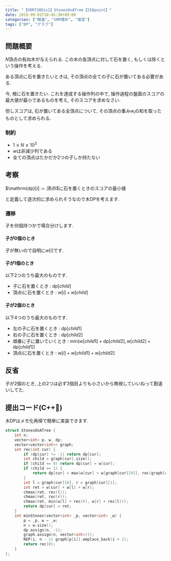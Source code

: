 ```yaml
---
title: "【SRM730Div1】StonesOnATree【250point】"
date: 2019-09-01T10:45:30+09:00
categories: ["精進", "SRM埋め", "復習"]
tags: ["DP", "グラフ"]
---
```


## 問題概要

$N$頂点の有向木が与えられる. この木の各頂点に対して石を置く, もしくは除くという操作を考える.

ある頂点に石を置きたいときは, その頂点の全ての子に石が置いてある必要がある.

今, 根に石を置きたい. これを達成する操作列の中で, 操作過程の盤面のスコアの最大値が最小であるものを考え, そのスコアを求めなさい.

但しスコアは, 石が置いてある全頂点について, その頂点の重み$w_i$の和を取ったものとして求められる.

### 制約

* $1 \leq N \leq 10^3$
* $w$は非減少列である
* 全ての頂点はたかだか2つの子しか持たない

## 考察

$\mathrm{dp}[i] := $頂点$i$に石を置くときのスコアの最小値

と定義して逐次的に求められそうなので木DPを考えます.

### 遷移

子を何個持つかで場合分けします.

#### 子が0個のとき

子が無いので自明に$w[i]$です.

#### 子が1個のとき

以下2つのうち最大のものです.

* 子に石を置くとき : $\mathrm{dp}[child]$
* 頂点$i$に石を置くとき : $w[i] + w[child]$

#### 子が2個のとき

以下4つのうち最大のものです.

* 左の子に石を置くとき : $\mathrm{dp}[child1]$
* 右の子に石を置くとき : $\mathrm{dp}[child2]$
* 順番に子に置いていくとき : $\mathrm{min}(w[child1] + \mathrm{dp}[child2], w[child2] + \mathrm{dp}[child1])$
* 頂点$i$に石を置くとき : $w[i] + w[child1] + w[child2]$

## 反省

子が2個のとき, 上の2つは必ず3個目よりも小さいから無視していいねって勘違いしてた.

## 提出コード(C++:high_brightness:)

木DPはメモ化再帰で簡単に実装できます.

```cpp
struct StonesOnATree {
    int n;
    vector<int> p, w, dp;
    vector<vector<int>> graph;
    int rec(int cur) {
        if (dp[cur] != -1) return dp[cur];
        int child = graph[cur].size();
        if (child == 0) return dp[cur] = w[cur];
        if (child == 1) {
            return dp[cur] = max(w[cur] + w[graph[cur][0]], rec(graph[cur][0]));
        }
        int l = graph[cur][0], r = graph[cur][1];
        int ret = w[cur] + w[l] + w[r];
        chmax(ret, rec(l));
        chmax(ret, rec(r));
        chmax(ret, min(w[l] + rec(r), w[r] + rec(l)));
        return dp[cur] = ret;
    }
    int minStones(vector<int> _p, vector<int> _w) {
        p = _p, w = _w;
        n = w.size();
        dp.assign(n, -1);
        graph.assign(n, vector<int>());
        REP(i, n - 1) graph[p[i]].emplace_back(i + 1);
        return rec(0);
    }
};
```
